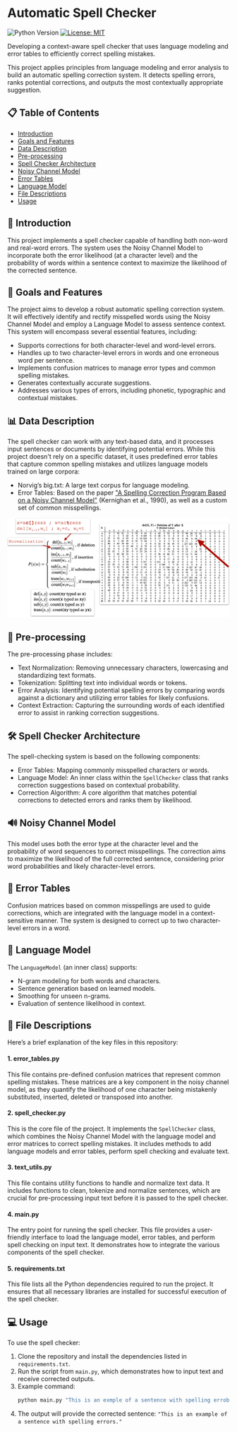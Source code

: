 # Automatic Spell Checker
![Python Version](https://img.shields.io/badge/python-3.9-blue)
[![License: MIT](https://img.shields.io/badge/License-MIT-yellow.svg)](https://opensource.org/licenses/MIT)

Developing a context-aware spell checker that uses language modeling and error tables to efficiently correct spelling mistakes.

This project applies principles from language modeling and error analysis to build an automatic spelling correction system. It detects spelling errors, ranks potential corrections, and outputs the most contextually appropriate suggestion.

## :clipboard: Table of Contents
  * [Introduction](#bookmark_tabs-introduction)
  * [Goals and Features](#dart-goals-and-features)
  * [Data Description](#bar_chart-data-description)
  * [Pre-processing](#broom-pre-processing)
  * [Spell Checker Architecture](#hammer_and_wrench-spell-checker-architecture)
  * [Noisy Channel Model](#loud_sound-noisy-channel-model)
  * [Error Tables](#ledger-error-tables)
  * [Language Model](#brain-language-model)
  * [File Descriptions](#open_file_folder-file-descriptions)
  * [Usage](#computer-usage)

## :bookmark_tabs: Introduction
This project implements a spell checker capable of handling both non-word and real-word errors. The system uses the Noisy Channel Model to incorporate both the error likelihood (at a character level) and the probability of words within a sentence context to maximize the likelihood of the corrected sentence.

## :dart: Goals and Features
The project aims to develop a robust automatic spelling correction system. It will effectively identify and rectify misspelled words using the Noisy Channel Model and employ a Language Model to assess sentence context. This system will encompass several essential features, including:
- Supports corrections for both character-level and word-level errors.
- Handles up to two character-level errors in words and one erroneous word per sentence.
- Implements confusion matrices to manage error types and common spelling mistakes.
- Generates contextually accurate suggestions.
- Addresses various types of errors, including phonetic, typographic and contextual mistakes.

## :bar_chart: Data Description
The spell checker can work with any text-based data, and it processes input sentences or documents by identifying potential errors. While this project doesn't rely on a specific dataset, it uses predefined error tables that capture common spelling mistakes and utilizes language models trained on large corpora:
- Norvig’s big.txt: A large text corpus for language modeling.
- Error Tables: Based on the paper ["A Spelling Correction Program Based on a Noisy Channel Model"](https://aclanthology.org/C90-2036.pdf) (Kernighan et al., 1990), as well as a custom set of common misspellings.

![](docs/Error_table_example.png)

## :broom: Pre-processing
The pre-processing phase includes:
- Text Normalization: Removing unnecessary characters, lowercasing and standardizing text formats.
- Tokenization: Splitting text into individual words or tokens.
- Error Analysis: Identifying potential spelling errors by comparing words against a dictionary and utilizing error tables for likely confusions.
- Context Extraction: Capturing the surrounding words of each identified error to assist in ranking correction suggestions.

## :hammer_and_wrench: Spell Checker Architecture
The spell-checking system is based on the following components:
- Error Tables: Mapping commonly misspelled characters or words.
- Language Model: An inner class within the `SpellChecker` class that ranks correction suggestions based on contextual probability.
- Correction Algorithm: A core algorithm that matches potential corrections to detected errors and ranks them by likelihood.

## :loud_sound: Noisy Channel Model
This model uses both the error type at the character level and the probability of word sequences to correct misspellings. The correction aims to maximize the likelihood of the full corrected sentence, considering prior word probabilities and likely character-level errors.

## :ledger: Error Tables
Confusion matrices based on common misspellings are used to guide corrections, which are integrated with the language model in a context-sensitive manner. The system is designed to correct up to two character-level errors in a word.

## :brain: Language Model
The `LanguageModel` (an inner class) supports:
- N-gram modeling for both words and characters.
- Sentence generation based on learned models.
- Smoothing for unseen n-grams.
- Evaluation of sentence likelihood in context.

## :open_file_folder: File Descriptions
Here’s a brief explanation of the key files in this repository:

#### 1. **error_tables.py**
This file contains pre-defined confusion matrices that represent common spelling mistakes. These matrices are a key component in the noisy channel model, as they quantify the likelihood of one character being mistakenly substituted, inserted, deleted or transposed into another.

#### 2. **spell_checker.py**
This is the core file of the project. It implements the `SpellChecker` class, which combines the Noisy Channel Model with the language model and error matrices to correct spelling mistakes. It includes methods to add language models and error tables, perform spell checking and evaluate text.

#### 3. **text_utils.py**
This file contains utility functions to handle and normalize text data. It includes functions to clean, tokenize and normalize sentences, which are crucial for pre-processing input text before it is passed to the spell checker.

#### 4. **main.py**
The entry point for running the spell checker. This file provides a user-friendly interface to load the language model, error tables, and perform spell checking on input text. It demonstrates how to integrate the various components of the spell checker.

#### 5. **requirements.txt**
This file lists all the Python dependencies required to run the project. It ensures that all necessary libraries are installed for successful execution of the spell checker.

## :computer: Usage
To use the spell checker:
1. Clone the repository and install the dependencies listed in `requirements.txt`.
2. Run the script from `main.py`, which demonstrates how to input text and receive corrected outputs.
3. Example command:
   ```bash
   python main.py "This is an exmple of a sentence with spelling errobs."
   ```
4. The output will provide the corrected sentence:
   `"This is an example of a sentence with spelling errors."`

